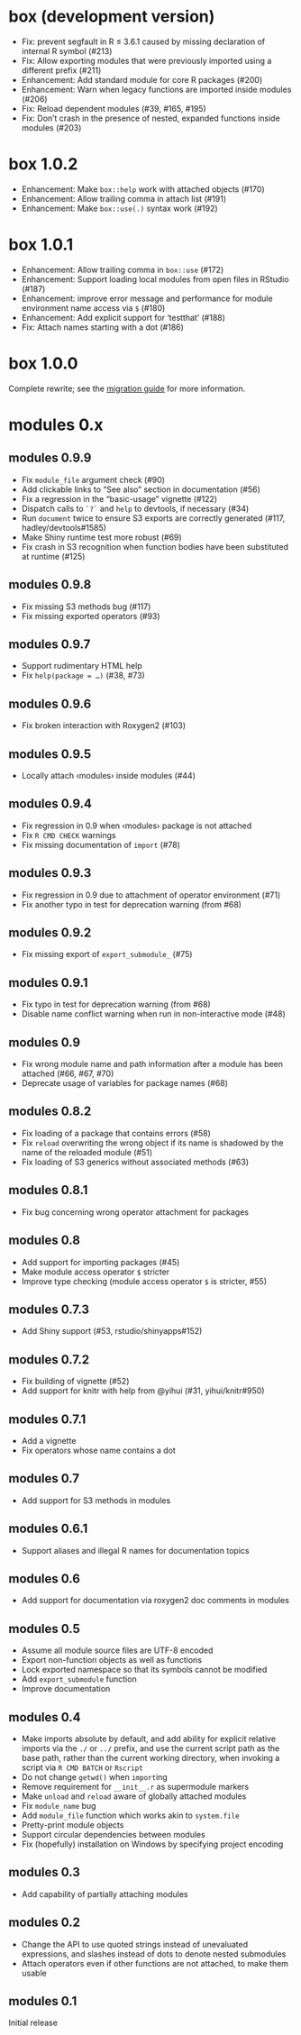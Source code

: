 # box (development version)

* Fix: prevent segfault in R ≤ 3.6.1 caused by missing declaration of internal R
    symbol (#213)
* Fix: Allow exporting modules that were previously imported using a different
    prefix (#211)
* Enhancement: Add standard module for core R packages (#200)
* Enhancement: Warn when legacy functions are imported inside modules (#206)
* Fix: Reload dependent modules (#39, #165, #195)
* Fix: Don’t crash in the presence of nested, expanded functions inside modules
    (#203)


# box 1.0.2

* Enhancement: Make `box::help` work with attached objects (#170)
* Enhancement: Allow trailing comma in attach list (#191)
* Enhancement: Make `box::use(.)` syntax work (#192)


# box 1.0.1

* Enhancement: Allow trailing comma in `box::use` (#172)
* Enhancement: Support loading local modules from open files in RStudio (#187)
* Enhancement: improve error message and performance for module environment name
  access via `$` (#180)
* Enhancement: Add explicit support for ‘testthat’ (#188)
* Fix: Attach names starting with a dot (#186)


# box 1.0.0

Complete rewrite; see the [migration
guide](https://klmr.me/box/articles/migration.html) for more information.


# modules 0.x

## modules 0.9.9

* Fix `module_file` argument check (#90)
* Add clickable links to “See also” section in documentation (#56)
* Fix a regression in the “basic-usage” vignette (#122)
* Dispatch calls to `` `?` `` and `help` to devtools, if necessary (#34)
* Run `document` twice to ensure S3 exports are correctly generated (#117,
  hadley/devtools#1585)
* Make Shiny runtime test more robust (#69)
* Fix crash in S3 recognition when function bodies have been substituted at
  runtime (#125)


## modules 0.9.8

* Fix missing S3 methods bug (#117)
* Fix missing exported operators (#93)


## modules 0.9.7

* Support rudimentary HTML help
* Fix `help(package = …)` (#38, #73)


## modules 0.9.6

* Fix broken interaction with Roxygen2 (#103)


## modules 0.9.5

* Locally attach ‹modules› inside modules (#44)


## modules 0.9.4

* Fix regression in 0.9 when ‹modules› package is not attached
* Fix `R CMD CHECK` warnings
* Fix missing documentation of `import` (#78)


## modules 0.9.3

* Fix regression in 0.9 due to attachment of operator environment (#71)
* Fix another typo in test for deprecation warning (from #68)


## modules 0.9.2

* Fix missing export of `export_submodule_` (#75)


## modules 0.9.1

* Fix typo in test for deprecation warning (from #68)
* Disable name conflict warning when run in non-interactive mode (#48)


## modules 0.9

* Fix wrong module name and path information after a module has been attached
  (#66, #67, #70)
* Deprecate usage of variables for package names (#68)


## modules 0.8.2

* Fix loading of a package that contains errors (#58)
* Fix `reload` overwriting the wrong object if its name is shadowed by the name
  of the reloaded module (#51)
* Fix loading of S3 generics without associated methods (#63)


## modules 0.8.1

* Fix bug concerning wrong operator attachment for packages


## modules 0.8

* Add support for importing packages (#45)
* Make module access operator `$` stricter
* Improve type checking (module access operator `$` is stricter, #55)


## modules 0.7.3

* Add Shiny support (#53, rstudio/shinyapps#152)


## modules 0.7.2

* Fix building of vignette (#52)
* Add support for knitr with help from @yihui (#31, yihui/knitr#950)


## modules 0.7.1

* Add a vignette
* Fix operators whose name contains a dot


## modules 0.7

* Add support for S3 methods in modules


## modules 0.6.1

* Support aliases and illegal R names for documentation topics


## modules 0.6

* Add support for documentation via roxygen2 doc comments in modules


## modules 0.5

* Assume all module source files are UTF-8 encoded
* Export non-function objects as well as functions
* Lock exported namespace so that its symbols cannot be modified
* Add `export_submodule` function
* Improve documentation


## modules 0.4

* Make imports absolute by default, and add ability for explicit relative
  imports via the `./` or `../` prefix, and use the current script path as the
  base path, rather than the current working directory, when invoking a script
  via `R CMD BATCH` or `Rscript`
* Do not change `getwd()` when `import`ing
* Remove requirement for `__init__.r` as supermodule markers
* Make `unload` and `reload` aware of globally attached modules
* Fix `module_name` bug
* Add `module_file` function which works akin to `system.file`
* Pretty-print module objects
* Support circular dependencies between modules
* Fix (hopefully) installation on Windows by specifying project encoding


## modules 0.3

* Add capability of partially attaching modules


## modules 0.2

* Change the API to use quoted strings instead of unevaluated expressions, and
  slashes instead of dots to denote nested submodules
* Attach operators even if other functions are not attached, to make them usable


## modules 0.1

Initial release
